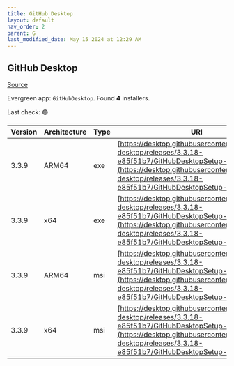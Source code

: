 ```yaml
---
title: GitHub Desktop
layout: default
nav_order: 2
parent: G
last_modified_date: May 15 2024 at 12:29 AM
---
```


## GitHub Desktop

[Source](https://desktop.github.com/)

Evergreen app: `GitHubDesktop`. Found **4** installers.

Last check: 🟢

| Version | Architecture | Type | URI                                                                                                                                                                                                                      |
| ------- | ------------ | ---- | ------------------------------------------------------------------------------------------------------------------------------------------------------------------------------------------------------------------------ |
| 3.3.9   | ARM64        | exe  | [https://desktop.githubusercontent.com/github-desktop/releases/3.3.18-e85f51b7/GitHubDesktopSetup-arm64.exe](https://desktop.githubusercontent.com/github-desktop/releases/3.3.18-e85f51b7/GitHubDesktopSetup-arm64.exe) |
| 3.3.9   | x64          | exe  | [https://desktop.githubusercontent.com/github-desktop/releases/3.3.18-e85f51b7/GitHubDesktopSetup-x64.exe](https://desktop.githubusercontent.com/github-desktop/releases/3.3.18-e85f51b7/GitHubDesktopSetup-x64.exe)     |
| 3.3.9   | ARM64        | msi  | [https://desktop.githubusercontent.com/github-desktop/releases/3.3.18-e85f51b7/GitHubDesktopSetup-arm64.msi](https://desktop.githubusercontent.com/github-desktop/releases/3.3.18-e85f51b7/GitHubDesktopSetup-arm64.msi) |
| 3.3.9   | x64          | msi  | [https://desktop.githubusercontent.com/github-desktop/releases/3.3.18-e85f51b7/GitHubDesktopSetup-x64.msi](https://desktop.githubusercontent.com/github-desktop/releases/3.3.18-e85f51b7/GitHubDesktopSetup-x64.msi)     |

